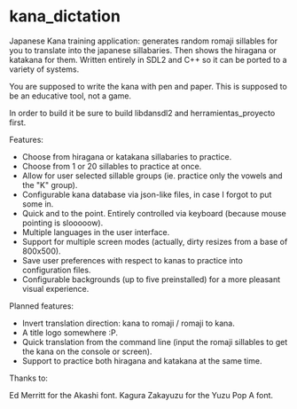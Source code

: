 # kana_dictation
Japanese Kana training application: generates random romaji sillables for you to translate into the japanese sillabaries. Then shows the hiragana or katakana for them. Written entirely in SDL2 and C++ so it can be ported to a variety of systems.

You are supposed to write the kana with pen and paper. This is supposed to be an educative tool, not a game.

In order to build it be sure to build libdansdl2 and herramientas_proyecto first.

Features:

- Choose from hiragana or katakana sillabaries to practice.
- Choose from 1 or 20 sillables to practice at once.
- Allow for user selected sillable groups (ie. practice only the vowels and the "K" group).
- Configurable kana database via json-like files, in case I forgot to put some in.
- Quick and to the point. Entirely controlled via keyboard (because mouse pointing is slooooow).
- Multiple languages in the user interface.
- Support for multiple screen modes (actually, dirty resizes from a base of 800x500).
- Save user preferences with respect to kanas to practice into configuration files.
- Configurable backgrounds (up to five preinstalled) for a more pleasant visual experience.

Planned features:

- Invert translation direction: kana to romaji / romaji to kana.
- A title logo somewhere :P.
- Quick translation from the command line (input the romaji sillables to get the kana on the console or screen).
- Support to practice both hiragana and katakana at the same time.

Thanks to:

Ed Merritt for the Akashi font.
Kagura Zakayuzu for the Yuzu Pop A font.
